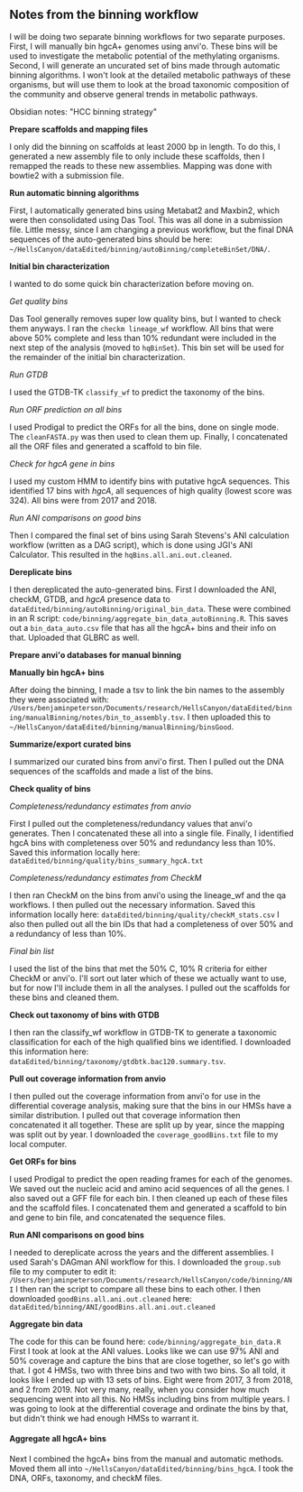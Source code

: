## Notes from the binning workflow

I will be doing two separate binning workflows for two separate purposes.
First, I will manually bin hgcA+ genomes using anvi'o.
These bins will be used to investigate the metabolic potential of the methylating organisms.
Second, I will generate an uncurated set of bins made through automatic binning algorithms.
I won't look at the detailed metabolic pathways of these organisms, but will use them to look at the broad taxonomic composition of the community and observe general trends in metabolic pathways.

Obsidian notes: "HCC binning strategy"


**Prepare scaffolds and mapping files**

I only did the binning on scaffolds at least 2000 bp in length.
To do this, I generated a new assembly file to only include these scaffolds, then I remapped the reads to these new assemblies.
Mapping was done with bowtie2 with a submission file.


**Run automatic binning algorithms**

First, I automatically generated bins using Metabat2 and Maxbin2, which were then consolidated using Das Tool.
This was all done in a submission file.
Little messy, since I am changing a previous workflow, but the final DNA sequences of the auto-generated bins should be here: `~/HellsCanyon/dataEdited/binning/autoBinning/completeBinSet/DNA/`.


**Initial bin characterization**

I wanted to do some quick bin characterization before moving on.

*Get quality bins*

Das Tool generally removes super low quality bins, but I wanted to check them anyways.
I ran the `checkm lineage_wf` workflow.
All bins that were above 50% complete and less than 10% redundant were included in the next step of the analysis (moved to `hqBinSet`).
This bin set will be used for the remainder of the initial bin characterization.

*Run GTDB*

I used the GTDB-TK `classify_wf` to predict the taxonomy of the bins.


*Run ORF prediction on all bins*

I used Prodigal to predict the ORFs for all the bins, done on single mode.
The `cleanFASTA.py` was then used to clean them up.
Finally, I concatenated all the ORF files and generated a scaffold to bin file.

*Check for hgcA gene in bins*

I used my custom HMM to identify bins with putative hgcA sequences.
This identified 17 bins with *hgcA*, all sequences of high quality (lowest score was 324).
All bins were from 2017 and 2018.

*Run ANI comparisons on good bins*

Then I compared the final set of bins using Sarah Stevens's ANI calculation workflow (written as a DAG script), which is done using JGI's ANI Calculator.
This resulted in the `hqBins.all.ani.out.cleaned`.


**Dereplicate bins**

I then dereplicated the auto-generated bins.
First I downloaded the ANI, checkM, GTDB, and *hgcA* presence data to `dataEdited/binning/autoBinning/original_bin_data`.
These were combined in an R script: `code/binning/aggregate_bin_data_autoBinning.R`.
This saves out a `bin_data_auto.csv` file that has all the hgcA+ bins and their info on that.
Uploaded that GLBRC as well.


**Prepare anvi'o databases for manual binning**



**Manually bin hgcA+ bins**

After doing the binning, I made a tsv to link the bin names to the assembly they were associated with: `/Users/benjaminpeterson/Documents/research/HellsCanyon/dataEdited/binning/manualBinning/notes/bin_to_assembly.tsv`.
I then uploaded this to `~/HellsCanyon/dataEdited/binning/manualBinning/binsGood`.


**Summarize/export curated bins**

I summarized our curated bins from anvi'o first.
Then I pulled out the DNA sequences of the scaffolds and made a list of the bins.


**Check quality of bins**

*Completeness/redundancy estimates from anvio*

First I pulled out the completeness/redundancy values that anvi'o generates.
Then I concatenated these all into a single file.
Finally, I identified hgcA bins with completeness over 50% and redundancy less than 10%.
Saved this information locally here: `dataEdited/binning/quality/bins_summary_hgcA.txt`

*Completeness/redundancy estimates from CheckM*

I then ran CheckM on the bins from anvi'o using the lineage_wf and the qa workflows.
I then pulled out the necessary information.
Saved this information locally here: `dataEdited/binning/quality/checkM_stats.csv`
I also then pulled out all the bin IDs that had a completeness of over 50% and a redundancy of less than 10%.

*Final bin list*

I used the list of the bins that met the 50% C, 10% R criteria for either CheckM or anvi'o.
I'll sort out later which of these we actually want to use, but for now I'll include them in all the analyses.
I pulled out the scaffolds for these bins and cleaned them.


**Check out taxonomy of bins with GTDB**

I then ran the classify_wf workflow in GTDB-TK to generate a taxonomic classification for each of the high qualified bins we identified.
I downloaded this information here: `dataEdited/binning/taxonomy/gtdbtk.bac120.summary.tsv`.


**Pull out coverage information from anvio**

I then pulled out the coverage information from anvi'o for use in the differential coverage analysis, making sure that the bins in our HMSs have a similar distribution.
I pulled out that coverage information then concatenated it all together.
These are split up by year, since the mapping was split out by year.
I downloaded the `coverage_goodBins.txt` file to my local computer.


**Get ORFs for bins**

I used Prodigal to predict the open reading frames for each of the genomes.
We saved out the nucleic acid and amino acid sequences of all the genes.
I also saved out a GFF file for each bin.
I then cleaned up each of these files and the scaffold files.
I concatenated them and generated a scaffold to bin and gene to bin file, and concatenated the sequence files.


**Run ANI comparisons on good bins**

I needed to dereplicate across the years and the different assemblies.
I used Sarah's DAGman ANI workflow for this.
I downloaded the `group.sub` file to my computer to edit it: `/Users/benjaminpeterson/Documents/research/HellsCanyon/code/binning/ANI`
I then ran the script to compare all these bins to each other.
I then downloaded `goodBins.all.ani.out.cleaned` here: `dataEdited/binning/ANI/goodBins.all.ani.out.cleaned`


**Aggregate bin data**

The code for this can be found here: `code/binning/aggregate_bin_data.R`
First I took at look at the ANI values.
Looks like we can use 97% ANI and 50% coverage and capture the bins that are close together, so let's go with that.
I got 4 HMSs, two with three bins and two with two bins.
So all told, it looks like I ended up with 13 sets of bins.
Eight were from 2017, 3 from 2018, and 2 from 2019.
Not very many, really, when you consider how much sequencing went into all this.
No HMSs including bins from multiple years.
I was going to look at the differential coverage and ordinate the bins by that, but didn't think we had enough HMSs to warrant it.


#### Aggregate all hgcA+ bins

Next I combined the hgcA+ bins from the manual and automatic methods.
Moved them all into `~/HellsCanyon/dataEdited/binning/bins_hgcA`.
I took the DNA, ORFs, taxonomy, and checkM files.
